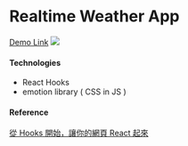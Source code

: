# Realtime Weather App
[Demo Link](https://codewjoy.github.io/realtime-weather-app/)
![](https://i.imgur.com/lgFxBhZ.gif)

#### Technologies
* React Hooks
* emotion library ( CSS in JS )

#### Reference
[從 Hooks 開始，讓你的網頁 React 起來](https://ithelp.ithome.com.tw/articles/10222662)